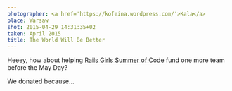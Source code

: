 ```yaml
---
photographer: <a href='https://kofeina.wordpress.com/'>Kala</a>
place: Warsaw
shot: 2015-04-29 14:31:35+02
taken: April 2015
title: The World Will Be Better
---
```


Heeey, how about helping [Rails Girls Summer of Code](http://railsgirlssummerofcode.org/campaign/) fund one more team before the May Day?

We donated because…
